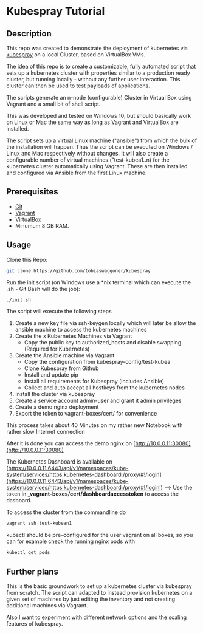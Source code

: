 # Kubespray Tutorial

## Description

This repo was created to demonstrate the deployment of kubernetes via [kubespray](https://github.com/kubernetes-incubator/kubespray) on a local Cluster, based on VirtualBox VMs.

The idea of this repo is to create a customizable, fully automated script that sets up a kubernetes cluster with properties similar to a production ready cluster, but running locally - without any further user interaction. This cluster can then be used to test payloads of applications.

The scripts generate an n-node (configurable) Cluster in Virtual Box using Vagrant and a small bit of shell script.

This was developed and tested on Windows 10, but should basically work on Linux or Mac the same way as long as Vagrant and VirtualBox are installed.

The script sets up a virtual Linux machine ("ansible") from which the bulk of the installation will happen. Thus the script can be executed on Windows / Linux and Mac respectively without changes. It will also create a configurable number of virtual machines ("test-kubea1..n) for the kubernetes cluster automatically using Vagrant. These are then installed and configured via Ansible from the first Linux machine.

## Prerequisites

* [Git](https://git-scm.com/downloads)
* [Vagrant](https://www.vagrantup.com/)
* [VirtualBox](https://www.virtualbox.org/wiki/Downloads)
* Minumum 8 GB RAM.

## Usage

Clone this Repo:

```bash
git clone https://github.com/tobiaswaggoner/kubespray
```

Run the init script (on Windows use a *nix terminal which can execute the .sh - Git Bash will do the job):

```bash
./init.sh
```

The script will execute the following steps

1. Create a new key file via ssh-keygen locally which will later be allow the ansible machine to access the kubernetes machines
2. Create the x Kubernetes Machines via Vagrant
    * Copy the public key to authorized_hosts and disable swapping (Required for Kubernetes)
3. Create the Ansible machine via Vagrant
    * Copy the configuration from kubespray-config/test-kubea
    * Clone Kubespray from Github
    * Install and update pip
    * Install all requirements for Kubespray (includes Ansible)
    * Collect and auto accept all hostkeys from the kubernetes nodes
4. Install the cluster via kubespray
5. Create a service account admin-user and grant it admin privileges
6. Create a demo nginx deployment
7. Export the token to vagrant-boxes/cert/ for convenience

This process takes about 40 Minutes on my rather new Notebook with rather slow Internet connection

After it is done you can access the demo nginx on [http://10.0.0.11:30080](http://10.0.0.11:30080)

The Kubernetes Dashboard is available on [https://10.0.0.11:6443/api/v1/namespaces/kube-system/services/https:kubernetes-dashboard:/proxy/#!/login](https://10.0.0.11:6443/api/v1/namespaces/kube-system/services/https:kubernetes-dashboard:/proxy/#!/loginl)
--> Use the token in **_vagrant-boxes/cert/dashboardaccesstoken** to access the dasboard.

To access the cluster from the commandline do 

```bash
vagrant ssh test-kubean1
```

kubectl should be pre-configured for the user vagrant on all boxes, so you can for example check the running nginx pods with

```bash
kubectl get pods
```

## Further plans

This is the basic groundwork to set up a kubernetes cluster via kubespray from scratch. The script can adapted to instead provision kubernetes on a given set of machines by just editing the inventory and not creating additional machines via Vagrant.

Also I want to experiment with different network options and the scaling features of kubespray.
